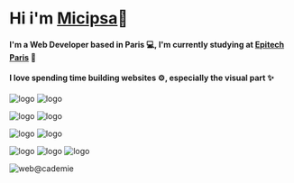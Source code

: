 # Hi i'm [Micipsa](https://sersour.com)👋

#### I'm a Web Developer based in Paris 💻, I'm currently studying at [Epitech Paris](https://github.com/EpitechIT2020) 🔭

#### I love spending time building websites ⚙️,  especially the visual part ✨

![logo](https://img.shields.io/badge/React-20232A?style=for-the-badge&logo=react&logoColor=61DAFB)
![logo](https://img.shields.io/badge/Express.js-000000?style=for-the-badge&logo=express&logoColor=white)

![logo](https://img.shields.io/badge/Laravel-FF2D20?style=for-the-badge&logo=laravel&logoColor=white)
![logo](https://img.shields.io/badge/Symfony-000000?style=for-the-badge&logo=Symfony&logoColor=white)

![logo](https://img.shields.io/badge/MongoDB-4EA94B?style=for-the-badge&logo=mongodb&logoColor=white)
![logo](https://img.shields.io/badge/MySQL-00000F?style=for-the-badge&logo=mysql&logoColor=white)


![logo](https://img.shields.io/badge/JavaScript-F7DF1E?style=for-the-badge&logo=javascript&logoColor=black)
![logo](https://img.shields.io/badge/PHP-777BB4?style=for-the-badge&logo=php&logoColor=white)
![logo](https://img.shields.io/badge/CSS3-1572B6?style=for-the-badge&logo=css3&logoColor=white)

<!--
**MiciWeb/MiciWeb** is a ✨ _special_ ✨ repository because its `README.md` (this file) appears on your GitHub profile.

Here are some ideas to get you started:

- 🔭 I’m currently working on ...
- 🌱 I’m currently learning ...
- 👯 I’m looking to collaborate on ...
- 🤔 I’m looking for help with ...
- 💬 Ask me about ...
- 📫 How to reach me: ...
- 😄 Pronouns: ...
- ⚡ Fun fact: ...
-->


![web@cademie](https://www.webacademie.org/wp-content/uploads/2019/11/LOGO-WEBACADEMIE-2019-QUADRI-2048x367.png)
<!--![Top Langs](https://github-readme-stats.vercel.app/api/top-langs/?username=MiciWeb&layout=compact)

